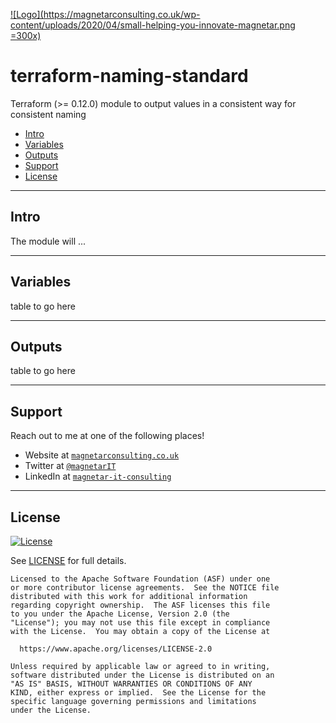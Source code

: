 [![Logo](https://magnetarconsulting.co.uk/wp-content/uploads/2020/04/small-helping-you-innovate-magnetar.png =300x)](https://magnetarconsulting.co.uk)
# terraform-naming-standard
Terraform (>= 0.12.0) module to output values in a consistent way for consistent naming

- [Intro](#Intro)
- [Variables](#Variables)
- [Outputs](#Outputs)
- [Support](#Support)
- [License](#License)


----
## Intro
The module will ...

---

## Variables
table to go here

---

## Outputs
table to go here

---

## Support

Reach out to me at one of the following places!

- Website at <a href="https://magnetarconsulting.co.uk" target="_blank">`magnetarconsulting.co.uk`</a>
- Twitter at <a href="https://twitter.com/magnetarIT" target="_blank">`@magnetarIT`</a>
- LinkedIn at <a href="hhttps://www.linkedin.com/company/magnetar-it-consulting" target="_blank">`magnetar-it-consulting`</a>

---

## License 

[![License](https://img.shields.io/badge/License-Apache%202.0-blue.svg)](https://opensource.org/licenses/Apache-2.0) 

See [LICENSE](LICENSE) for full details.

    Licensed to the Apache Software Foundation (ASF) under one
    or more contributor license agreements.  See the NOTICE file
    distributed with this work for additional information
    regarding copyright ownership.  The ASF licenses this file
    to you under the Apache License, Version 2.0 (the
    "License"); you may not use this file except in compliance
    with the License.  You may obtain a copy of the License at

      https://www.apache.org/licenses/LICENSE-2.0

    Unless required by applicable law or agreed to in writing,
    software distributed under the License is distributed on an
    "AS IS" BASIS, WITHOUT WARRANTIES OR CONDITIONS OF ANY
    KIND, either express or implied.  See the License for the
    specific language governing permissions and limitations
    under the License.

